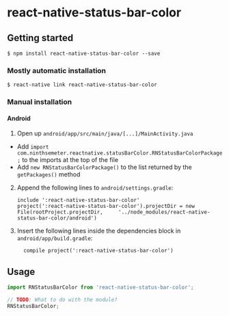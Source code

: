 
# react-native-status-bar-color

## Getting started

`$ npm install react-native-status-bar-color --save`

### Mostly automatic installation

`$ react-native link react-native-status-bar-color`

### Manual installation


#### Android

1. Open up `android/app/src/main/java/[...]/MainActivity.java`
  - Add `import com.ninthsemeter.reactnative.statusBarColor.RNStatusBarColorPackage;` to the imports at the top of the file
  - Add `new RNStatusBarColorPackage()` to the list returned by the `getPackages()` method
2. Append the following lines to `android/settings.gradle`:
  	```
  	include ':react-native-status-bar-color'
  	project(':react-native-status-bar-color').projectDir = new File(rootProject.projectDir, 	'../node_modules/react-native-status-bar-color/android')
  	```
3. Insert the following lines inside the dependencies block in `android/app/build.gradle`:
  	```
      compile project(':react-native-status-bar-color')
  	```


## Usage
```javascript
import RNStatusBarColor from 'react-native-status-bar-color';

// TODO: What to do with the module?
RNStatusBarColor;
```
  